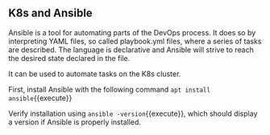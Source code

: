 ## K8s and Ansible

Ansible is a tool for automating parts of the DevOps process. It does so by interpreting YAML files, so called playbook.yml files, where a series of tasks are described. The language is declarative and Ansible will strive to reach the desired state declared in the file.

It can be used to automate tasks on the K8s cluster.

First, install Ansible with the following command `apt install ansible`{{execute}}

Verify installation using `ansible -version`{{execute}}, which should display a version if Ansible is properly installed.
